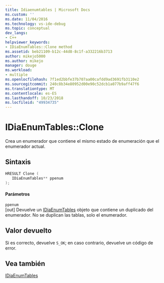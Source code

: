```yaml
---
title: Idiaenumtables | Microsoft Docs
ms.custom: ''
ms.date: 11/04/2016
ms.technology: vs-ide-debug
ms.topic: conceptual
dev_langs:
- C++
helpviewer_keywords:
- IDiaEnumTables::Clone method
ms.assetid: beb21109-b12c-44d8-8c1f-a332216b3713
author: mikejo5000
ms.author: mikejo
manager: douge
ms.workload:
- multiple
ms.openlocfilehash: 7f1ed2bbfe37b707aa00cafdd9ad3691fb3110e2
ms.sourcegitcommit: 240c8b34e80952d00e90c52dcb1a077b9aff47f6
ms.translationtype: MT
ms.contentlocale: es-ES
ms.lasthandoff: 10/23/2018
ms.locfileid: "49934735"
---
```

# <a name="idiaenumtablesclone"></a>IDiaEnumTables::Clone
Crea un enumerador que contiene el mismo estado de enumeración que el enumerador actual.  
  
## <a name="syntax"></a>Sintaxis  
  
```C++  
HRESULT Clone (   
   IDiaEnumTables** ppenum  
);  
```  
  
#### <a name="parameters"></a>Parámetros  
 `ppenum`  
 [out] Devuelve un [IDiaEnumTables](../../debugger/debug-interface-access/idiaenumtables.md) objeto que contiene un duplicado del enumerador. No se duplican las tablas, solo el enumerador.  
  
## <a name="return-value"></a>Valor devuelto  
 Si es correcto, devuelve `S_OK`; en caso contrario, devuelve un código de error.  
  
## <a name="see-also"></a>Vea también  
 [IDiaEnumTables](../../debugger/debug-interface-access/idiaenumtables.md)